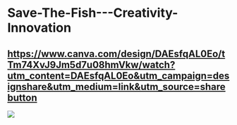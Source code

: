 # Save-The-Fish---Creativity-Innovation 


## https://www.canva.com/design/DAEsfqAL0Eo/tTm74XvJ9Jm5d7u08hmVkw/watch?utm_content=DAEsfqAL0Eo&utm_campaign=designshare&utm_medium=link&utm_source=sharebutton


![](https://github-readme-stats.vercel.app/api?username=amlannag6)
